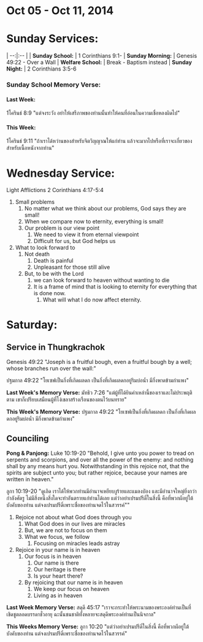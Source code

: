 # Oct 05 - Oct 11, 2014
# Sunday Services:

| --:|:-- |
| **Sunday School:**	|	1 Corinthians 9:1-
| **Sunday Morning:**	|	Genesis 49:22 - Over a Wall
| **Welfare School:**	|	Break - Baptism instead
| **Sunday Night:**		|	2 Corinthians 3:5-6

### Sunday School Memory Verse:
#### Last Week: 
1โครินธ์ 8:9 "แต่จงระวัง อย่าให้เสรีภาพของท่านนั้นทำให้คนที่อ่อนในความเชื่อหลงผิดไป"

#### This Week:
1โครินธ์ 9:11 "ถ้าเราได้หว่านของสำหรับจิตวิญญาณให้แก่ท่าน แล้วจะมากไปหรือที่เราจะเกี่ยวของสำหรับเนื้อหนังจากท่าน"

# Wednesday Service:

Light Afflictions
2 Corinthians 4:17-5:4

1. Small problems
	1. No matter what we think about our problems, God says they are small!
	2. When we compare now to eternity, everything is small!
	3. Our problem is our view point
		1. We need to view it from eternal viewpoint
		2. Difficult for us, but God helps us
2. What to look forward to
	1. Not death
		1. Death is painful
		2. Unpleasant for those still alive
	2. But, to be with the Lord
		1. we can look forward to heaven without wanting to die
		2. It is a frame of mind that is looking to eternity for everything that is done now.
			1. What will what I do now affect eternity.

# Saturday:

## Service in Thungkrachok
Genesis 49:22 "Joseph is a fruitful bough, even a fruitful bough by a well; whose branches run over the wall:"

ปฐมกาล 49:22 "โยเซฟเป็นกิ่งที่เกิดผลดก เป็นกิ่งที่เกิดผลดกอยู่ริมบ่อน้ำ มีกิ่งพาดข้ามกำแพง"

**Last Week's Memory Verse:** 
มัทธิว 7:26 "แต่ผู้ที่ได้ยินคำเหล่านี้ของเราและไม่ประพฤติตาม เขาก็เปรียบเสมือนผู้ที่โง่เขลาสร้างเรือนของตนไว้บนทราย"

**This Week's Memory Verse:**
ปฐมกาล 49:22 "โยเซฟเป็นกิ่งที่เกิดผลดก เป็นกิ่งที่เกิดผลดกอยู่ริมบ่อน้ำ มีกิ่งพาดข้ามกำแพง"

## Counciling

**Pong & Panjong:**
Luke 10:19-20 "Behold, I give unto you power to tread on serpents and scorpions, and over all the power of the enemy: and nothing shall by any means hurt you. Notwithstanding in this rejoice not, that the spirits are subject unto you; but rather rejoice, because your names are written in heaven."

ลูกา 10:19-20 "ดูเถิด เราได้ให้พวกท่านมีอำนาจเหยียบงูร้ายและแมลงป่อง และมีอำนาจใหญ่ยิ่งกว่ากำลังศัตรู ไม่มีสิ่งหนึ่งสิ่งใดจะทำอันตรายแก่ท่านได้เลย แต่ว่าอย่าเปรมปรีดิ์ในสิ่งนี้ คือที่พวกผีอยู่ใต้บังคับของท่าน แต่จงเปรมปรีดิ์เพราะชื่อของท่านจดไว้ในสวรรค์""

1. Rejoice not about what God does through you
	1. What God does in our lives are miracles
	2. But, we are not to focus on them
	3. What we focus, we follow
		1. Focusing on miracles leads astray
2. Rejoice in your name is in heaven
	1. Our focus is in heaven
		1. Our name is there
		2. Our heritage is there
		3. Is your heart there?
	2. By rejoicing that our name is in heaven
		1. We keep our focus on heaven
		2. Living as in heaven

**Last Week Memory Verse:** 
สดุดี 45:17 "เราจะกระทำให้พระนามของพระองค์ท่านเป็นที่เชิดชูตลอดบรรดาชั่วอายุ ฉะนั้นชนชาติทั้งหลายจะสดุดีพระองค์ท่านเป็นนิจกาล"

**This Weeks Memory Verse:**
ลูกา 10:20 "แต่ว่าอย่าเปรมปรีดิ์ในสิ่งนี้ คือที่พวกผีอยู่ใต้บังคับของท่าน แต่จงเปรมปรีดิ์เพราะชื่อของท่านจดไว้ในสวรรค์"